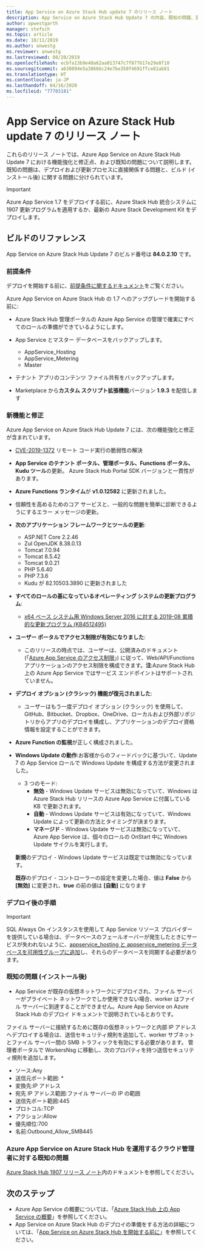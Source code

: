 ```yaml
---
title: App Service on Azure Stack Hub update 7 のリリース ノート
description: App Service on Azure Stack Hub Update 7 の内容、既知の問題、更新プログラムをダウンロードする場所について説明します。
author: apwestgarth
manager: stefsch
ms.topic: article
ms.date: 10/11/2019
ms.author: anwestg
ms.reviewer: anwestg
ms.lastreviewed: 08/20/2019
ms.openlocfilehash: ecbfa13b9e40a62aa013747c7f877617e29e8f10
ms.sourcegitcommit: a630894e5a38666c24e7be350f4691ffce81ab81
ms.translationtype: HT
ms.contentlocale: ja-JP
ms.lasthandoff: 04/16/2020
ms.locfileid: "77703181"
---
```

# <a name="app-service-on-azure-stack-hub-update-7-release-notes"></a>App Service on Azure Stack Hub update 7 のリリース ノート

これらのリリース ノートでは、Azure App Service on Azure Stack Hub Update 7 における機能強化と修正点、および既知の問題について説明します。 既知の問題は、デプロイおよび更新プロセスに直接関係する問題と、ビルド (インストール後) に関する問題に分けられています。

> [!IMPORTANT]
> Azure App Service 1.7 をデプロイする前に、Azure Stack Hub 統合システムに 1907 更新プログラムを適用するか、最新の Azure Stack Development Kit をデプロイします。


## <a name="build-reference"></a>ビルドのリファレンス

App Service on Azure Stack Hub Update 7 のビルド番号は **84.0.2.10** です。

### <a name="prerequisites"></a>前提条件

デプロイを開始する前に、[前提条件に関するドキュメント](azure-stack-app-service-before-you-get-started.md)をご覧ください。

Azure App Service on Azure Stack Hub の 1.7 へのアップグレードを開始する前に:

- Azure Stack Hub 管理ポータルの Azure App Service の管理で確実にすべてのロールの準備ができているようにします。

- App Service とマスター データベースをバックアップします。
  - AppService_Hosting
  - AppService_Metering
  - Master

- テナント アプリのコンテンツ ファイル共有をバックアップします。

- Marketplace から**カスタム スクリプト拡張機能**バージョン **1.9.3** を配信します

### <a name="new-features-and-fixes"></a>新機能と修正

Azure App Service on Azure Stack Hub Update 7 には、次の機能強化と修正が含まれています。

- [CVE-2019-1372](https://portal.msrc.microsoft.com/en-US/security-guidance/advisory/CVE-2019-1372) リモート コード実行の脆弱性の解決

- **App Service のテナント ポータル、管理ポータル、Functions ポータル、Kudu ツール**の更新。 Azure Stack Hub Portal SDK バージョンと一貫性があります。

- **Azure Functions ランタイム**が **v1.0.12582** に更新されました。

- 信頼性を高めるためのコア サービスと、一般的な問題を簡単に診断できるようにするエラー メッセージの更新。

- **次のアプリケーション フレームワークとツールの更新**:
  - ASP.NET Core 2.2.46
  - Zul OpenJDK 8.38.0.13
  - Tomcat 7.0.94
  - Tomcat 8.5.42
  - Tomcat 9.0.21
  - PHP 5.6.40
  - PHP 7.3.6
  - Kudu が 82.10503.3890 に更新されました

- **すべてのロールの基になっているオペレーティング システムの更新プログラム**:
  - [x64 ベース システム用 Windows Server 2016 に対する 2019-08 累積的な更新プログラム (KB4512495)](https://support.microsoft.com/help/4512495)

- **ユーザー ポータルでアクセス制限が有効になりました**:
  - このリリースの時点では、ユーザーは、公開済みのドキュメント (「[Azure App Service のアクセス制限](https://docs.microsoft.com/azure/app-service/app-service-ip-restrictions)」) に従って、Web/API/Functions アプリケーションのアクセス制限を構成できます。**注**:Azure Stack Hub 上の Azure App Service ではサービス エンドポイントはサポートされていません。

- **デプロイ オプション (クラシック) 機能が復元されました**:
  - ユーザーはもう一度デプロイ オプション (クラシック) を使用して、GitHub、Bitbucket、Dropbox、OneDrive、ローカルおよび外部リポジトリからアプリのデプロイを構成し、アプリケーションのデプロイ資格情報を設定することができます。

- **Azure Function の監視**が正しく構成されました。

- **Windows Update の動作**:お客様からのフィードバックに基づいて、Update 7 の App Service ロールで Windows Update を構成する方法が変更されました。
  - 3 つのモード:
    - **無効** - Windows Update サービスは無効になっていて、Windows は Azure Stack Hub リリースの Azure App Service に付属している KB で更新されます。
    - **自動** - Windows Update サービスは有効になっていて、Windows Update によって更新の方法とタイミングが決まります。
    - **マネージド** - Windows Update サービスは無効になっていて、Azure App Service は、個々のロールの OnStart 中に Windows Update サイクルを実行します。

  **新規**のデプロイ - Windows Update サービスは既定では無効になっています。

  **既存**のデプロイ - コントローラーの設定を変更した場合、値は **False** から **[無効]** に変更され、**true** の前の値は **[自動]** になります

### <a name="post-deployment-steps"></a>デプロイ後の手順

> [!IMPORTANT]
> SQL Always On インスタンスを使用して App Service リソース プロバイダーを提供している場合は、データベースのフェールオーバーが発生したときにサービスが失われないように、[appservice_hosting と appservice_metering データベースを可用性グループに追加](https://docs.microsoft.com/sql/database-engine/availability-groups/windows/availability-group-add-a-database)し、それらのデータベースを同期する必要があります。

### <a name="known-issues-post-installation"></a>既知の問題 (インストール後)

- App Service が既存の仮想ネットワークにデプロイされ、ファイル サーバーがプライベート ネットワークでしか使用できない場合、worker はファイル サーバーに到達することができません。Azure App Service on Azure Stack Hub のデプロイ ドキュメントで説明されているとおりです。

ファイル サーバーに接続するために既存の仮想ネットワークと内部 IP アドレスへデプロイする場合は、送信セキュリティ規則を追加して、worker サブネットとファイル サーバー間の SMB トラフィックを有効にする必要があります。 管理者ポータルで WorkersNsg に移動し、次のプロパティを持つ送信セキュリティ規則を追加します。
 * ソース:Any
 * 送信元ポート範囲: *
 * 変換先:IP アドレス
 * 宛先 IP アドレス範囲:ファイル サーバーの IP の範囲
 * 送信先ポート範囲:445
 * プロトコル:TCP
 * アクション:Allow
 * 優先順位:700
 * 名前:Outbound_Allow_SMB445

### <a name="known-issues-for-cloud-admins-operating-azure-app-service-on-azure-stack-hub"></a>Azure App Service on Azure Stack Hub を運用するクラウド管理者に対する既知の問題

[Azure Stack Hub 1907 リリース ノート](azure-stack-release-notes-1907.md)内のドキュメントを参照してください。

## <a name="next-steps"></a>次のステップ

- Azure App Service の概要については、「[Azure Stack Hub 上の App Service の概要](azure-stack-app-service-overview.md)」を参照してください。
- App Service on Azure Stack Hub のデプロイの準備をする方法の詳細については、「[App Service on Azure Stack Hub を開始する前に](azure-stack-app-service-before-you-get-started.md)」を参照してください。
